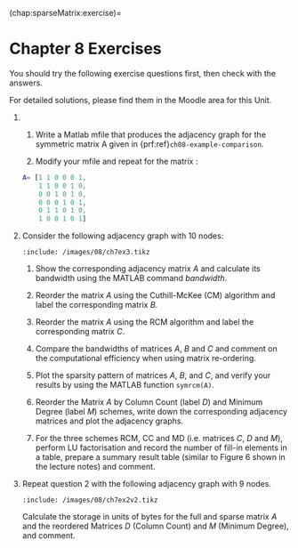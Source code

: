 (chap:sparseMatrix:exercise)=
# Chapter 8 Exercises

You should try the following exercise questions first, then check with the answers. 

For detailed solutions, please find them in the Moodle area for this Unit.

1.  1. Write a Matlab mfile that produces the adjacency graph for the symmetric matrix A given in {prf:ref}`ch08-example-comparison`. 
    
    1. Modify your mfile and repeat for the matrix :
    
    ```matlab
    A= [1 1 0 0 0 1,
        1 1 0 0 1 0, 
        0 0 1 0 1 0,
        0 0 0 1 0 1, 
        0 1 1 0 1 0, 
        1 0 0 1 0 1]
    ```

2.  Consider the following adjacency graph with 10 nodes:

    ```{tikz}
    :include: /images/08/ch7ex3.tikz
    ```
    
    1. Show the corresponding adjacency matrix $A$ and calculate its bandwidth using the MATLAB command *bandwidth*. 
        
    2. Reorder the matrix $A$ using the Cuthill-McKee (CM) algorithm and label the corresponding matrix $B$. 
        
    3. Reorder the matrix $A$ using the RCM algorithm and label the corresponding matrix $C$. 
    
    4. Compare the bandwidths of matrices $A$, $B$ and $C$ and comment on the computational efficiency when using matrix re-ordering. 
        
    5. Plot the sparsity pattern of matrices $A$, $B$, and $C$, and verify your results by using the MATLAB function `symrcm(A)`. 
    
    6. Reorder the Matrix $A$ by Column Count (label $D$) and Minimum Degree (label $M$) schemes, write down the corresponding adjacency matrices and plot the adjacency graphs. 
    
    7.  For the three schemes RCM, CC and MD (i.e. matrices $C$, $D$ and $M$), perform LU factorisation and record the number of fill-in elements in a table, prepare a summary result table (similar to Figure 6 shown in the lecture notes) and comment.

3.  Repeat question 2 with the following adjacency graph with 9 nodes.

    ```{tikz}
    :include: /images/08/ch7ex2v2.tikz
    ```

    Calculate the storage in units of bytes for the full and sparse
    matrix $A$ and the reordered Matrices $D$ (Column Count) and $M$
    (Minimum Degree), and comment.